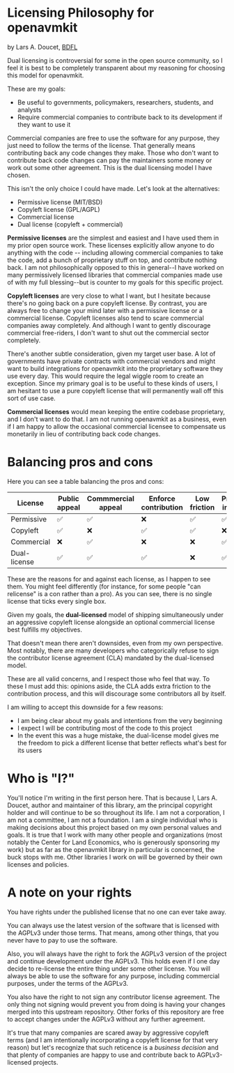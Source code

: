 # Licensing Philosophy for openavmkit

by Lars A. Doucet, [BDFL](https://en.wikipedia.org/wiki/Benevolent_dictator_for_life)

Dual licensing is controversial for some in the open source community, so I feel it is best to be completely transparent about my reasoning for choosing this model for openavmkit.

These are my goals:

- Be useful to governments, policymakers, researchers, students, and analysts
- Require commercial companies to contribute back to its development if they want to use it

Commercial companies are free to use the software for any purpose, they just need to follow the terms of the license. That generally means contributing back any code changes they make. Those who don't want to contribute back code changes can pay the maintainers some money or work out some other agreement. This is the dual licensing model I have chosen.

This isn't the only choice I could have made. Let's look at the alternatives:

- Permissive license (MIT/BSD)
- Copyleft license (GPL/AGPL)
- Commercial license
- Dual license (copyleft + commercial)

**Permissive licenses** are the simplest and easiest and I have used them in my prior open source work. These licenses explicitly allow anyone to do anything with the code -- including allowing commercial companies to take the code, add a bunch of proprietary stuff on top, and contribute nothing back. I am not philosophically opposed to this in general--I have worked on many permissively licensed libraries that commercial companies made use of with my full blessing--but is counter to my goals for this specific project.

**Copyleft licenses** are very close to what I want, but I hesitate because there's no going back on a pure copyleft license. By contrast, you are always free to change your mind later with a permissive license or a commercial license. Copyleft licenses also tend to scare commercial companies away completely. And although I want to gently discourage commercial free-riders, I don't want to shut out the commercial sector completely.

There's another subtle consideration, given my target user base. A lot of governments have private contracts with commercial vendors and might want to build integrations for openavmkit into the proprietary software they use every day. This would require the legal wiggle room to create an exception. Since my primary goal is to be useful to these kinds of users, I am hesitant to use a pure copyleft license that will permanently wall off this sort of use case.

**Commercial licenses** would mean keeping the entire codebase proprietary, and I don't want to do that. I am not running openavmkit as a business, even if I am happy to allow the occasional commercial licensee to compensate us monetarily in lieu of contributing back code changes.

# Balancing pros and cons

Here you can see a table balancing the pros and cons:

| License      | Public<br>appeal | Commmercial<br>appeal | Enforce<br>contribution | Low<br>friction | Proprietary<br>integration | Can<br>relicense |
|--------------|------------------|-----------------------|-------------------------|-----------------|----------------------------|------------------|
| Permissive   | ✅              | ✅                     | ❌                    | ✅              | ✅                        | ✅                |
| Copyleft     | ✅              | ❌                     | ✅                    | ✅              | ❌                        | ❌                |
| Commercial   | ❌              | ✅                     | ❌                    | ❌              | ✅                        | ✅                |
| Dual-license | ✅              | ✅                     | ✅                    | ❌              | ✅                        | ✅                |

These are the reasons for and against each license, as I happen to see them. You might feel differently (for instance, for some people "can relicense" is a con rather than a pro). As you can see, there is no single license that ticks every single box. 

Given my goals, the **dual-licensed** model of shipping simultaneously under an aggressive copyleft license alongside an optional commercial license best fulfills my objectives.

That doesn't mean there aren't downsides, even from my own perspective. Most notably, there are many developers who categorically refuse to sign the contributor license agreement (CLA) mandated by the dual-licensed model.

These are all valid concerns, and I respect those who feel that way. To these I must add this: opinions aside, the CLA adds extra friction to the contribution process, and this will discourage some contributors all by itself.

I am willing to accept this downside for a few reasons:

- I am being clear about my goals and intentions from the very beginning
- I expect I will be contributing most of the code to this project
- In the event this was a huge mistake, the dual-license model gives me the freedom to pick a different license that better reflects what's best for its users

# Who is "I?"

You'll notice I'm writing in the first person here. That is because I, Lars A. Doucet, author and maintainer of this library, am the principal copyright holder and will continue to be so throughout its life. I am not a corporation, I am not a committee, I am not a foundation. I am a single individual who is making decisions about this project based on my own personal values and goals. It is true that I work with many other people and organizations (most notably the Center for Land Economics, who is generously sponsoring my work) but as far as the openavmkit library in particular is concerned, the buck stops with me. Other libraries I work on will be governed by their own licenses and policies. 

# A note on your rights

You have rights under the published license that no one can ever take away. 

You can always use the latest version of the software that is licensed with the AGPLv3 under those terms. That means, among other things, that you never have to pay to use the software.  

Also, you will always have the right to fork the AGPLv3 version of the project and continue development under the AGPLv3. This holds even if I one day decide to re-license the entire thing under some other license. You will always be able to use the software for any purpose, including commercial purposes, under the terms of the AGPLv3.

You also have the right to not sign any contributor license agreement. The only thing not signing would prevent you from doing is having your changes merged into this upstream repository. Other forks of this repository are free to accept changes under the AGPLv3 without any further agreement.

It's true that many companies are scared away by aggressive copyleft terms (and I am intentionally incorporating a copyleft license for that very reason) but let's recognize that such reticence is a *business decision* and that plenty of companies are happy to use and contribute back to AGPLv3-licensed projects.
 
